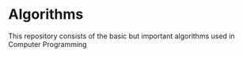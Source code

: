 # Algorithms
This repository consists of the basic but important algorithms used in Computer Programming

